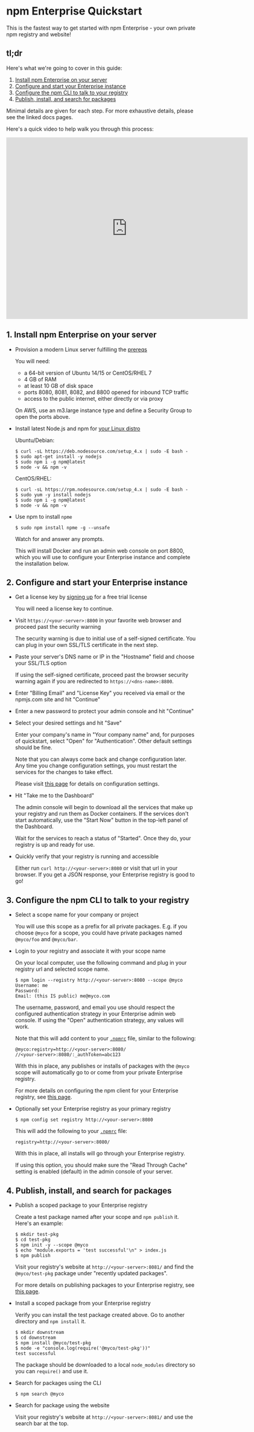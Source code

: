 <!--
order: 1
title: Quickstart
featured: true
-->

# npm Enterprise Quickstart

This is the fastest way to get started with npm Enterprise - your own private npm registry and website!

## tl;dr

Here's what we're going to cover in this guide:

1. [Install npm Enterprise on your server](#1-install)
2. [Configure and start your Enterprise instance](#2-configure-server)
3. [Configure the npm CLI to talk to your registry](#3-configure-client)
4. [Publish, install, and search for packages](#4-use)

Minimal details are given for each step. For more exhaustive details, please see the linked docs pages.

Here's a quick video to help walk you through this process:

<iframe width="640" height="480" src="https://www.youtube.com/embed/mKMaG0cixXw" frameborder="0" allowfullscreen></iframe>

<a name="1-install"></a>
## 1. Install npm Enterprise on your server

- Provision a modern Linux server fulfilling the [prereqs](/enterprise/requirements)

    You will need:

    - a 64-bit version of Ubuntu 14/15 or CentOS/RHEL 7
    - 4 GB of RAM
    - at least 10 GB of disk space
    - ports 8080, 8081, 8082, and 8800 opened for inbound TCP traffic
    - access to the public internet, either directly or via proxy

    On AWS, use an m3.large instance type and define a Security Group to open the ports above.

- Install latest Node.js and npm for <a href="https://nodejs.org/en/download/package-manager/" target="_blank">your Linux distro</a>

    Ubuntu/Debian:

    ```
    $ curl -sL https://deb.nodesource.com/setup_4.x | sudo -E bash -
    $ sudo apt-get install -y nodejs
    $ sudo npm i -g npm@latest
    $ node -v && npm -v
    ```

    CentOS/RHEL:

    ```
    $ curl -sL https://rpm.nodesource.com/setup_4.x | sudo -E bash -
    $ sudo yum -y install nodejs
    $ sudo npm i -g npm@latest
    $ node -v && npm -v
    ```

- Use npm to install `npme`

    ```
    $ sudo npm install npme -g --unsafe
    ```

    Watch for and answer any prompts.

    This will install Docker and run an admin web console on port 8800, which you will use to configure your Enterprise instance and complete the installation below.

<a name="2-configure-server"></a>
## 2. Configure and start your Enterprise instance

- Get a license key by <a href="https://www.npmjs.com/enterprise" target="_blank">signing up</a> for a free trial license

    You will need a license key to continue.

- Visit `https://<your-server>:8800` in your favorite web browser and proceed past the security warning

    The security warning is due to initial use of a self-signed certificate. You can plug in your own SSL/TLS certificate in the next step.

- Paste your server's DNS name or IP in the "Hostname" field and choose your SSL/TLS option

    If using the self-signed certificate, proceed past the browser security warning again if you are redirected to `https://<dns-name>:8800`.

- Enter "Billing Email" and "License Key" you received via email or the npmjs.com site and hit "Continue"
- Enter a new password to protect your admin console and hit "Continue"
- Select your desired settings and hit "Save"

    Enter your company's name in "Your company name" and, for purposes of quickstart, select "Open" for "Authentication". Other default settings should be fine.

    Note that you can always come back and change configuration later. Any time you change configuration settings, you must restart the services for the changes to take effect.

    Please visit [this page](/enterprise/server-configuration) for details on configuration settings.

- Hit "Take me to the Dashboard"

    The admin console will begin to download all the services that make up your registry and run them as Docker containers. If the services don't start automatically, use the "Start Now" button in the top-left panel of the Dashboard.

    Wait for the services to reach a status of "Started". Once they do, your registry is up and ready for use.

- Quickly verify that your registry is running and accessible

    Either run `curl http://<your-server>:8080` or visit that url in your browser. If you get a JSON response, your Enterprise registry is good to go!

<a name="3-configure-client"></a>
## 3. Configure the npm CLI to talk to your registry

- Select a scope name for your company or project

    You will use this scope as a prefix for all private packages. E.g. if you choose `@myco` for a scope, you could have private packages named `@myco/foo` and `@myco/bar`.

- Login to your registry and associate it with your scope name

    On your local computer, use the following command and plug in your registry url and selected scope name.

    ```
    $ npm login --registry http://<your-server>:8080 --scope @myco
    Username: me
    Password:
    Email: (this IS public) me@myco.com
    ```

    The username, password, and email you use should respect the configured authentication strategy in your Enterprise admin web console. If using the "Open" authentication strategy, any values will work.

    Note that this will add content to your [`.npmrc`](/files/npmrc) file, similar to the following:

    ```
    @myco:registry=http://<your-server>:8080/
    //<your-server>:8080/:_authToken=abc123
    ```

    With this in place, any publishes or installs of packages with the `@myco` scope will automatically go to or come from your private Enterprise registry.

    For more details on configuring the npm client for your Enterprise registry, see [this page](/enterprise/client-configuration).

- Optionally set your Enterprise registry as your primary registry

    ```
    $ npm config set registry http://<your-server>:8080
    ```

    This will add the following to your [`.npmrc`](/files/npmrc) file:

    ```
    registry=http://<your-server>:8080/
    ```

    With this in place, all installs will go through your Enterprise registry.

    If using this option, you should make sure the "Read Through Cache" setting is enabled (default) in the admin console of your server.

<a name="4-use"></a>
## 4. Publish, install, and search for packages

- Publish a scoped package to your Enterprise registry

    Create a test package named after your scope and `npm publish` it. Here's an example:

    ```
    $ mkdir test-pkg
    $ cd test-pkg
    $ npm init -y --scope @myco
    $ echo "module.exports = 'test successful'\n" > index.js
    $ npm publish
    ```

    Visit your registry's website at `http://<your-server>:8081/` and find the `@myco/test-pkg` package under "recently updated packages".

    For more details on publishing packages to your Enterprise registry, see [this page](/enterprise/using-it).

- Install a scoped package from your Enterprise registry

    Verify you can install the test package created above. Go to another directory and `npm install` it.

    ```
    $ mkdir downstream
    $ cd downstream
    $ npm install @myco/test-pkg
    $ node -e "console.log(require('@myco/test-pkg'))"
    test successful
    ```

    The package should be downloaded to a local `node_modules` directory so you can `require()` and use it.

- Search for packages using the CLI

    ```
    $ npm search @myco
    ```

- Search for package using the website

    Visit your registry's website at `http://<your-server>:8081/` and use the search bar at the top.
